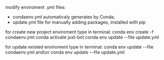 modify enviroment .yml files:
- condaenv.yml automaticaly generates by Conda;
- update.yml file for manually adding packages, installed with pip

for create new project enviroment type in terminal:
conda env create -f condaenv.yml
conda activate just-bot
conda env update --file update.yml

for update existed enviroment type in terminal:
conda env update --file condaenv.yml
and\or
conda env update --file update.yml